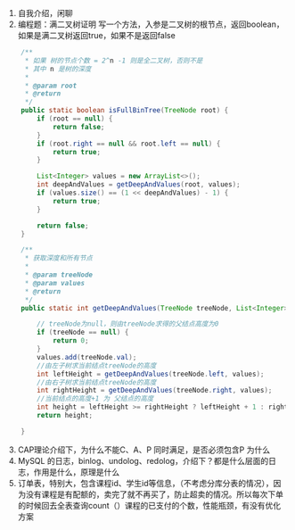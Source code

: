 1. 自我介绍，闲聊
2. 编程题：满二叉树证明
     写一个方法，入参是二叉树的根节点，返回boolean，如果是满二叉树返回true，如果不是返回false
```java
    /**
     * 如果 树的节点个数 = 2^n -1 则是全二叉树，否则不是
     * 其中 n 是树的深度
     *
     * @param root
     * @return
     */
    public static boolean isFullBinTree(TreeNode root) {
        if (root == null) {
            return false;
        }
        if (root.right == null && root.left == null) {
            return true;
        }

        List<Integer> values = new ArrayList<>();
        int deepAndValues = getDeepAndValues(root, values);
        if (values.size() == (1 << deepAndValues) - 1) {
            return true;
        }

        return false;
    }

    /**
     * 获取深度和所有节点
     *
     * @param treeNode
     * @param values
     * @return
     */
    public static int getDeepAndValues(TreeNode treeNode, List<Integer> values) {

        // treeNode为null，则由treeNode求得的父结点高度为0
        if (treeNode == null) {
            return 0;
        }
        values.add(treeNode.val);
        //由左子树求当前结点treeNode的高度
        int leftHeight = getDeepAndValues(treeNode.left, values);
        //由右子树求当前结点treeNode的高度
        int rightHeight = getDeepAndValues(treeNode.right, values);
        //当前结点的高度+1 为 父结点的高度
        int height = leftHeight >= rightHeight ? leftHeight + 1 : rightHeight + 1;
        return height;

    }
```
3. CAP理论介绍下，为什么不能C、A、P 同时满足，是否必须包含P 为什么
4. MySQL 的日志，binlog、undolog、redolog，介绍下？都是什么层面的日志，作用是什么，原理是什么
5. 订单表，特别大，包含课程id、学生id等信息，（不考虑分库分表的情况），因为没有课程是有配额的，卖完了就不再买了，防止超卖的情况。所以每次下单的时候回去全表查询count（）课程的已支付的个数，性能瓶颈，有没有优化方案
